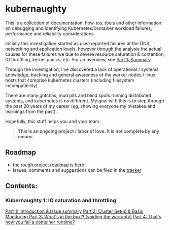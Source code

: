 # kubernaughty

This is a collection of documentation, how-tos, tools and other information on
debugging and identifying Kubernetes/container workload failures, performance
and reliability considerations.

Initially this investigation started as user-reported failures at the DNS,
networking and application levels, however through the analysis the actual causes
for these failures we due to severe resource saturation & contention, IO
throttling, kernel panics, etc. For an overview, see [Part 1: Summary][part1].

Through the investigation, I've discovered a lack of operational / systems
knowledge, tracking and general awareness of the worker nodes / linux hosts
that comprise kubernetes clusters (including filesystem incompatibility).

There are many gotchas, mud pits and blind spots running distributed systems,
and kubernetes is no different. My goal with this is to step through the past 20
years of my career (eg, showing everyone my mistakes and learnings from the
past).

Hopefully, this stuff helps you and your team.

>**This is an ongoing project / labor of love. It is not complete by any means**

## Roadmap

- [the rough project roadmap is here](https://github.com/jnoller/kubernaughty/projects/1)
- Issues, comments and suggestions can be filed in the [tracker](https://github.com/jnoller/kubernaughty/issues)

## Contents:

### Kubernaughty 1: IO saturation and throttling

[Part 1: Introduction & Issue summary][part1]
[Part 2: Cluster Setup & Basic Monitoring][part2]
[Part 3: What's in the box?! (voiding the warranty)][part3]
[Part 4: That's how you fail a container runtime?][part4]

[part1]: /docs/part1-introduction-and-problem-description.md
[part2]: /docs/part2-basic-setup.md
[part3]: /docs/part3-whats-in-the-box
[part4]: /docs/part-4-how-you-kill-a-container-runtime.md
